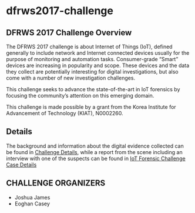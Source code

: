 # dfrws2017-challenge

## DFRWS 2017 Challenge Overview

The DFRWS 2017 challenge is about Internet of Things (IoT), defined generally to include network and Internet connected devices usually for the purpose of monitoring and automation tasks. Consumer-grade “Smart” devices are increasing in popularity and scope. These devices and the data they collect are potentially interesting for digital investigations, but also come with a number of new investigation challenges.

This challenge seeks to advance the state-of-the-art in IoT forensics by focusing the community’s attention on this emerging domain.

This challenge is made possible by a grant from the Korea Institute for Advancement of Technology (KIAT), N0002260.

## Details

The background and information about the digital evidence collected can be found in [Challenge Details](challenge-details.md), while a report from the scene including an interview with one of the suspects can be found in [IoT Forensic Challenge Case Details](IoT%20Forensic%20Challenge%20Case%20Details.pdf)

## CHALLENGE ORGANIZERS

- Joshua James
- Eoghan Casey
